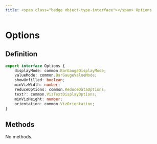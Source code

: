 ```yaml
---
title: <span class="badge object-type-interface"></span> Options
---
```

# <span class="badge object-type-interface"></span> Options

## Definition

```typescript
export interface Options {
	displayMode: common.BarGaugeDisplayMode;
	valueMode: common.BarGaugeValueMode;
	showUnfilled: boolean;
	minVizWidth: number;
	reduceOptions: common.ReduceDataOptions;
	text?: common.VizTextDisplayOptions;
	minVizHeight: number;
	orientation: common.VizOrientation;
}

```
## Methods

No methods.

